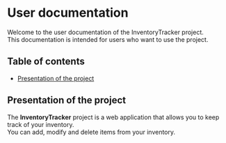<!-- omit in toc -->
# User documentation

Welcome to the user documentation of the InventoryTracker project.  
This documentation is intended for users who want to use the project.

<!-- omit in toc -->
## Table of contents

- [Presentation of the project](#presentation-of-the-project)

## Presentation of the project

The **InventoryTracker** project is a web application that allows you to keep track of your inventory.  
You can add, modify and delete items from your inventory.  
